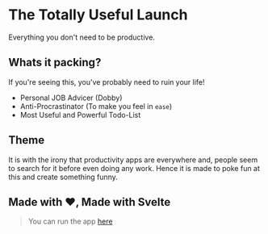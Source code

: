 # The Totally Useful Launch

Everything you don't need to be productive.

## Whats it packing?

If you're seeing this, you've probably need to ruin your life!

- Personal JOB Advicer (Dobby)
- Anti-Procrastinator (To make you feel in `ease`) 
- Most Useful and Powerful Todo-List

## Theme
It is with the irony that productivity apps are everywhere and, people seem to search for it before even doing any work. Hence it is made to poke fun at this and create something funny. 


## Made with ❤️, Made with Svelte


> You can run the app [here](https://svelte.dev/docs/kit/adapters)
